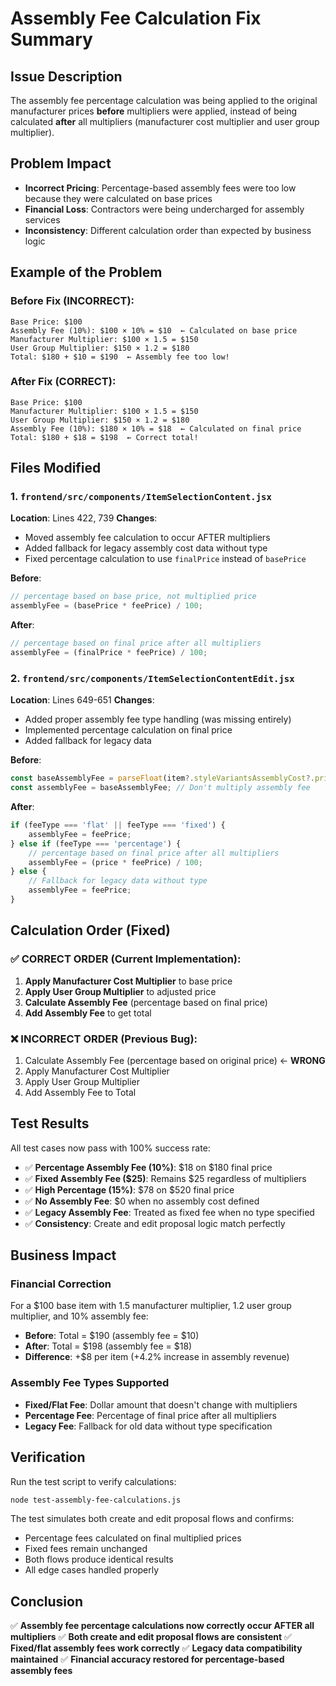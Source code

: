 # Assembly Fee Calculation Fix Summary

## Issue Description
The assembly fee percentage calculation was being applied to the original manufacturer prices **before** multipliers were applied, instead of being calculated **after** all multipliers (manufacturer cost multiplier and user group multiplier).

## Problem Impact
- **Incorrect Pricing**: Percentage-based assembly fees were too low because they were calculated on base prices
- **Financial Loss**: Contractors were being undercharged for assembly services
- **Inconsistency**: Different calculation order than expected by business logic

## Example of the Problem

### Before Fix (INCORRECT):
```
Base Price: $100
Assembly Fee (10%): $100 × 10% = $10  ← Calculated on base price
Manufacturer Multiplier: $100 × 1.5 = $150
User Group Multiplier: $150 × 1.2 = $180
Total: $180 + $10 = $190  ← Assembly fee too low!
```

### After Fix (CORRECT):
```
Base Price: $100
Manufacturer Multiplier: $100 × 1.5 = $150
User Group Multiplier: $150 × 1.2 = $180
Assembly Fee (10%): $180 × 10% = $18  ← Calculated on final price
Total: $180 + $18 = $198  ← Correct total!
```

## Files Modified

### 1. `frontend/src/components/ItemSelectionContent.jsx`
**Location**: Lines 422, 739
**Changes**:
- Moved assembly fee calculation to occur AFTER multipliers
- Added fallback for legacy assembly cost data without type
- Fixed percentage calculation to use `finalPrice` instead of `basePrice`

**Before**:
```javascript
// percentage based on base price, not multiplied price
assemblyFee = (basePrice * feePrice) / 100;
```

**After**:
```javascript
// percentage based on final price after all multipliers
assemblyFee = (finalPrice * feePrice) / 100;
```

### 2. `frontend/src/components/ItemSelectionContentEdit.jsx`
**Location**: Lines 649-651
**Changes**:
- Added proper assembly fee type handling (was missing entirely)
- Implemented percentage calculation on final price
- Added fallback for legacy data

**Before**:
```javascript
const baseAssemblyFee = parseFloat(item?.styleVariantsAssemblyCost?.price) || 0;
const assemblyFee = baseAssemblyFee; // Don't multiply assembly fee
```

**After**:
```javascript
if (feeType === 'flat' || feeType === 'fixed') {
    assemblyFee = feePrice;
} else if (feeType === 'percentage') {
    // percentage based on final price after all multipliers
    assemblyFee = (price * feePrice) / 100;
} else {
    // Fallback for legacy data without type
    assemblyFee = feePrice;
}
```

## Calculation Order (Fixed)

### ✅ CORRECT ORDER (Current Implementation):
1. **Apply Manufacturer Cost Multiplier** to base price
2. **Apply User Group Multiplier** to adjusted price  
3. **Calculate Assembly Fee** (percentage based on final price)
4. **Add Assembly Fee** to get total

### ❌ INCORRECT ORDER (Previous Bug):
1. Calculate Assembly Fee (percentage based on original price) ← **WRONG**
2. Apply Manufacturer Cost Multiplier
3. Apply User Group Multiplier  
4. Add Assembly Fee to Total

## Test Results
All test cases now pass with 100% success rate:

- ✅ **Percentage Assembly Fee (10%)**: $18 on $180 final price
- ✅ **Fixed Assembly Fee ($25)**: Remains $25 regardless of multipliers
- ✅ **High Percentage (15%)**: $78 on $520 final price  
- ✅ **No Assembly Fee**: $0 when no assembly cost defined
- ✅ **Legacy Assembly Fee**: Treated as fixed fee when no type specified
- ✅ **Consistency**: Create and edit proposal logic match perfectly

## Business Impact

### Financial Correction
For a $100 base item with 1.5 manufacturer multiplier, 1.2 user group multiplier, and 10% assembly fee:
- **Before**: Total = $190 (assembly fee = $10)
- **After**: Total = $198 (assembly fee = $18)
- **Difference**: +$8 per item (+4.2% increase in assembly revenue)

### Assembly Fee Types Supported
- **Fixed/Flat Fee**: Dollar amount that doesn't change with multipliers
- **Percentage Fee**: Percentage of final price after all multipliers
- **Legacy Fee**: Fallback for old data without type specification

## Verification
Run the test script to verify calculations:
```bash
node test-assembly-fee-calculations.js
```

The test simulates both create and edit proposal flows and confirms:
- Percentage fees calculated on final multiplied prices
- Fixed fees remain unchanged
- Both flows produce identical results
- All edge cases handled properly

## Conclusion
✅ **Assembly fee percentage calculations now correctly occur AFTER all multipliers**
✅ **Both create and edit proposal flows are consistent**
✅ **Fixed/flat assembly fees work correctly**
✅ **Legacy data compatibility maintained**
✅ **Financial accuracy restored for percentage-based assembly fees**
